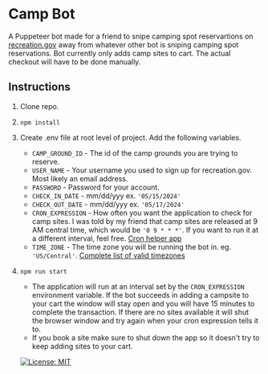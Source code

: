# Camp Bot
A Puppeteer bot made for a friend to snipe camping spot reservartions on [recreation.gov](https://www.recreation.gov) away from whatever other bot is sniping camping spot reservations.  Bot currently only adds camp sites to cart.  The actual checkout will have to be done manually.

## Instructions
1. Clone repo. 
2. ```
   npm install
   ``` 
3. Create .env file at root level of project.  Add the following variables. 
   - `CAMP_GROUND_ID` - The id of the camp grounds you are trying to reserve. 
   - `USER_NAME` - Your username you used to sign up for recreation.gov.  Most likely an email address. 
   - `PASSWORD` - Password for your account.
   - `CHECK_IN_DATE` - mm/dd/yyy ex. `'05/15/2024'` 
   - `CHECK_OUT_DATE` - mm/dd/yyy ex. `'05/17/2024'` 
   - `CRON_EXPRESSION` - How often you want the application to check for camp sites.  I was told by my friend that camp sites are released at 9 AM central time, which would be `'0 9 * * *'`.  If you want to run it at a different interval, feel free. [Cron helper app](https://crontab.guru/) 
   - `TIME_ZONE` - The time zone you will be running the bot in. eg. `'US/Central'`. [Complete list of valid timezones](https://en.wikipedia.org/wiki/List_of_tz_database_time_zones) 
4. ```
   npm run start
   ``` 
   - The application will run at an interval set by the `CRON_EXPRESSION` environment variable.  If the bot succeeds in adding a campsite to your cart the window will stay open and you will have 15 minutes to complete the transaction.  If there are no sites available it will shut the browser window and try again when your cron expression tells it to. 
   - If you book a site make sure to shut down the app so it doesn't try to keep adding sites to your cart. 

    [![License: MIT](https://img.shields.io/badge/License-MIT-yellow.svg)](https://opensource.org/licenses/MIT) 